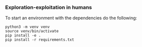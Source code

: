 ### Exploration-exploitation in humans

To start an environment with the dependencies do the following:
```
python3 -m venv venv
source venv/bin/activate
pip install -e .
pip install -r requirements.txt
```
